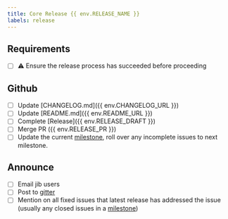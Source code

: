 ```yaml
---
title: Core Release {{ env.RELEASE_NAME }}
labels: release
---
```

## Requirements
- [ ] ⚠️ Ensure the release process has succeeded before proceeding

## Github
- [ ] Update [CHANGELOG.md]({{ env.CHANGELOG_URL }})
- [ ] Update [README.md]({{ env.README_URL }})
- [ ] Complete [Release]({{ env.RELEASE_DRAFT }})
- [ ] Merge PR ({{ env.RELEASE_PR }})
- [ ] Update the current [milestone](https://github.com/GoogleContainerTools/jib/milestones), roll over any incomplete issues to next milestone.

## Announce
- [ ] Email jib users
- [ ] Post to [gitter](https://gitter.im/google/jib)
- [ ] Mention on all fixed issues that latest release has addressed the issue (usually any closed issues in a [milestone](https://github.com/GoogleContainerTools/jib/milestones))
